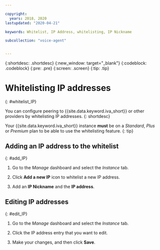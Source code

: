 ```yaml
---

copyright:
  years: 2018, 2020
lastupdated: "2020-04-21"

keywords: Whitelist, IP Address, whitelisting, IP Nickname

subcollection: "voice-agent"


---
```


{:shortdesc: .shortdesc}
{:new_window: target="_blank"}
{:codeblock: .codeblock}
{:pre: .pre}
{:screen: .screen}
{:tip: .tip}

# Whitelisting IP addresses
{: #whitelist_IP}

You can configure peering to {{site.data.keyword.iva_short}} or other providers by whitelisting IP addresses.
{: shortdesc}

Your {{site.data.keyword.iva_short}} instance **must** be on a _Standard_, _Plus_ or _Premium_ plan to be able to use the whitelisting feature. 
{: tip}

## Adding an IP address to the whitelist
{: #add_IP}

1. Go to the _Manage_ dashboard and select the _Instance_ tab.

1. Click **Add a new IP** icon to whitelist a new IP address.

1. Add an **IP Nickname** and the **IP address**.

## Editing IP addresses
{: #edit_IP}

1. Go to the _Manage_ dashboard and select the _Instance_ tab.

1. Click the IP address entry that you want to edit.

1. Make your changes, and then click **Save**.
